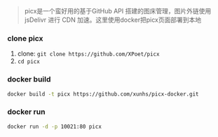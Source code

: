 > picx是一个蛮好用的基于GitHub API 搭建的图床管理，图片外链使用 jsDelivr 进行 CDN 加速。这里使用docker把picx页面部署到本地


### clone picx
1. clone: `git clone https://github.com/XPoet/picx`
2. `cd picx` 

### docker build
```bash
docker build -t picx https://github.com/xunhs/picx-docker.git
```

### docker run
```bash
docker run -d -p 10021:80 picx
```
